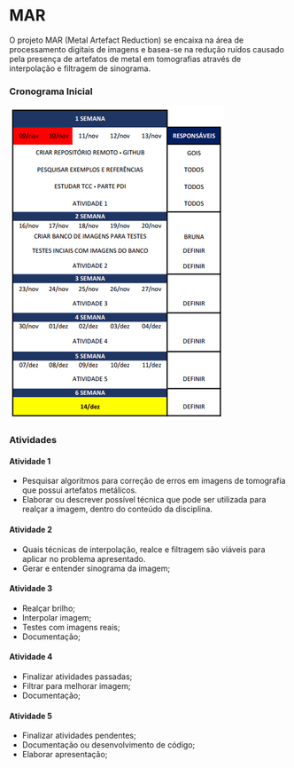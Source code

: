 # MAR

O projeto MAR (Metal Artefact Reduction) se encaixa na área de processamento digitais de imagens e basea-se na redução ruídos causado pela presença de artefatos de metal em tomografias através de interpolação e filtragem de sinograma.

### Cronograma Inicial
![Cronograma Inicial](./notes/schedule.png)

### Atividades

#### Atividade 1 

- Pesquisar algoritmos para correção de erros em imagens de tomografia que possui artefatos metálicos.
- Elaborar ou descrever possível técnica que pode ser utilizada para realçar a imagem, dentro do conteúdo da disciplina.

#### Atividade 2

- Quais técnicas de interpolação, realce e filtragem são viáveis para aplicar no problema apresentado.
- Gerar e entender sinograma da imagem;

#### Atividade 3

- Realçar brilho;
- Interpolar imagem;
- Testes com imagens reais;
- Documentação;

#### Atividade 4

- Finalizar atividades passadas;
- Filtrar para melhorar imagem;
- Documentação;

#### Atividade 5

- Finalizar atividades pendentes;
- Documentação ou desenvolvimento de código;
- Elaborar apresentação;




